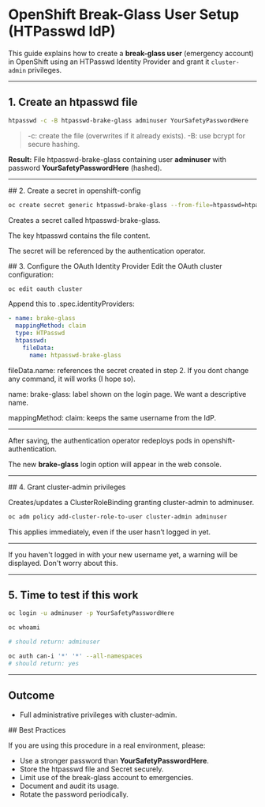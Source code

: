 # OpenShift Break-Glass User Setup (HTPasswd IdP)

This guide explains how to create a **break-glass user** (emergency account) in OpenShift using an HTPasswd Identity Provider and grant it `cluster-admin` privileges.

---

## 1. Create an htpasswd file

```bash
htpasswd -c -B htpasswd-brake-glass adminuser YourSafetyPasswordHere
```

> -c: create the file (overwrites if it already exists).
-B: use bcrypt for secure hashing.

**Result:** 
File htpasswd-brake-glass containing user **adminuser** with password **YourSafetyPasswordHere** (hashed).

---

## 2. Create a secret in openshift-config

```bash
oc create secret generic htpasswd-brake-glass --from-file=htpasswd=htpasswd-brake-glass -n openshift-config
```

Creates a secret called htpasswd-brake-glass.

The key htpasswd contains the file content.

The secret will be referenced by the authentication operator.

## 3. Configure the OAuth Identity Provider
Edit the OAuth cluster configuration:

```bash
oc edit oauth cluster
```
Append this to .spec.identityProviders:

```yaml
- name: brake-glass
  mappingMethod: claim
  type: HTPasswd
  htpasswd:
    fileData:
      name: htpasswd-brake-glass
```

fileData.name: references the secret created in step 2. If you dont change any command, it will works (I hope so).

name: brake-glass: label shown on the login page. We want a descriptive name.

mappingMethod: claim: keeps the same username from the IdP.

---

After saving, the authentication operator redeploys pods in openshift-authentication.

The new **brake-glass** login option will appear in the web console.

---

## 4. Grant cluster-admin privileges

Creates/updates a ClusterRoleBinding granting cluster-admin to adminuser.

```bash
oc adm policy add-cluster-role-to-user cluster-admin adminuser
```

This applies immediately, even if the user hasn’t logged in yet.

---

If you haven't logged in with your new username yet, a warning will be displayed. Don't worry about this.

---

## 5. Time to test if this work

```bash
oc login -u adminuser -p YourSafetyPasswordHere

oc whoami

# should return: adminuser

oc auth can-i '*' '*' --all-namespaces
# should return: yes
```

---

## Outcome

- Full administrative privileges with cluster-admin.

## Best Practices

If you are using this procedure in a real environment, please: 
- Use a stronger password than **YourSafetyPasswordHere**.
- Store the htpasswd file and Secret securely.
- Limit use of the break-glass account to emergencies.
- Document and audit its usage.
- Rotate the password periodically.